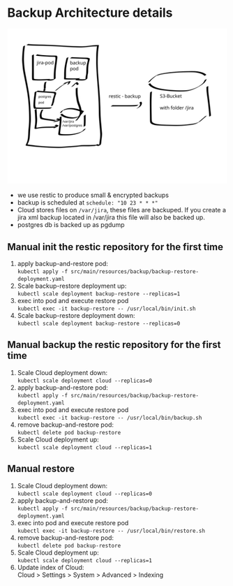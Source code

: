 # Backup Architecture details

![](backup.svg)

* we use restic to produce small & encrypted backups
* backup is scheduled at `schedule: "10 23 * * *"`
* Cloud stores files on `/var/jira`, these files are backuped. If you create a jira xml backup located in /var/jira this file will also be backed up.
* postgres db is backed up as pgdump

## Manual init the restic repository for the first time

1. apply backup-and-restore pod:   
   `kubectl apply -f src/main/resources/backup/backup-restore-deployment.yaml`
1. Scale backup-restore deployment up:   
   `kubectl scale deployment backup-restore --replicas=1`
1. exec into pod and execute restore pod   
   `kubectl exec -it backup-restore -- /usr/local/bin/init.sh`
1. Scale backup-restore deployment down:   
  `kubectl scale deployment backup-restore --replicas=0`



## Manual backup the restic repository for the first time

1. Scale Cloud deployment down:   
  `kubectl scale deployment cloud --replicas=0`
1. apply backup-and-restore pod:   
  `kubectl apply -f src/main/resources/backup/backup-restore-deployment.yaml`
1. exec into pod and execute restore pod   
   `kubectl exec -it backup-restore -- /usr/local/bin/backup.sh`
1. remove backup-and-restore pod:   
   `kubectl delete pod backup-restore`
1. Scale Cloud deployment up:   
   `kubectl scale deployment cloud --replicas=1`


## Manual restore

1. Scale Cloud deployment down:   
  `kubectl scale deployment cloud --replicas=0`
1. apply backup-and-restore pod:   
  `kubectl apply -f src/main/resources/backup/backup-restore-deployment.yaml`
1. exec into pod and execute restore pod   
   `kubectl exec -it backup-restore -- /usr/local/bin/restore.sh`
1. remove backup-and-restore pod:   
   `kubectl delete pod backup-restore`
1. Scale Cloud deployment up:   
   `kubectl scale deployment cloud --replicas=1`
1. Update index of Cloud:   
   Cloud > Settings > System > Advanced > Indexing
